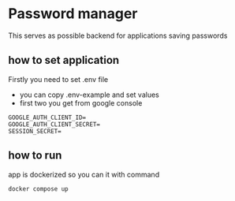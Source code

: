 # Password manager
This serves as possible backend for applications saving passwords 

## how to set application
Firstly you need to set .env file 
  -  you can copy .env-example and set values
  -  first two you get from google console


```
GOOGLE_AUTH_CLIENT_ID=
GOOGLE_AUTH_CLIENT_SECRET=
SESSION_SECRET=
```


## how to run
app is dockerized so you can it with command 
```
docker compose up
```